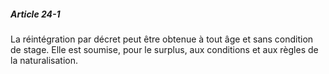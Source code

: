 ##### Article 24-1

La réintégration par décret peut être obtenue à tout âge et sans condition de stage. Elle est soumise, pour le surplus, aux conditions et aux règles de la naturalisation.

